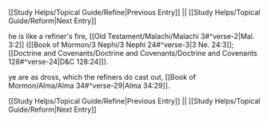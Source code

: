 [[Study Helps/Topical Guide/Refine|Previous Entry]]  ||  [[Study Helps/Topical Guide/Reform|Next Entry]]

 he is like a refiner's fire, [[Old Testament/Malachi/Malachi 3#^verse-2|Mal. 3:2]] ([[Book of Mormon/3 Nephi/3 Nephi 24#^verse-3|3 Ne. 24:3]]; [[Doctrine and Covenants/Doctrine and Covenants/Doctrine and Covenants 128#^verse-24|D&C 128:24]]).

 ye are as dross, which the refiners do cast out, [[Book of Mormon/Alma/Alma 34#^verse-29|Alma 34:29]].

[[Study Helps/Topical Guide/Refine|Previous Entry]]  ||  [[Study Helps/Topical Guide/Reform|Next Entry]]